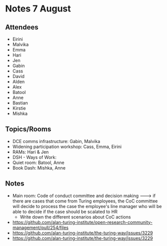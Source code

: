 # Notes 7 August

## Attendees

* Eirini
* Malvika
* Emma
* Hari
* Jen
* Gabin
* Cass
* David
* Alden
* Alex
* Batool
* Anne
* Bastian
* Kirstie
* Mishka

## Topics/Rooms

* DCE comms infrastructure: Gabin, Malvika
* Widening participation workshop: Cass, Emma, Eirini
* RAMs: Hari & Jen
* DSH - Ways of Work:
* Quiet room: Batool, Anne 
* Book Dash: Mishka, Anne

## Notes
* Main room:  Code of conduct committee and decision making  ---> if there are cases that come from Turing employees, the CoC committee will decide to process the case the employee's line manager who will be able to decide if the case should be scalated to HR
    * Write down the different scenarios about CoC actions
* https://github.com/alan-turing-institute/open-research-community-management/pull/254/files
* https://github.com/alan-turing-institute/the-turing-way/issues/3229
* https://github.com/alan-turing-institute/the-turing-way/issues/3229